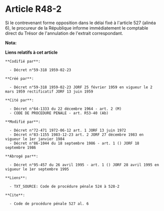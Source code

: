 # Article R48-2

Si le contrevenant forme opposition dans le délai fixé à l'article 527 (alinéa 6), le procureur de la République informe
immédiatement le comptable direct du Trésor de l'annulation de l'extrait correspondant.

**Nota:**



**Liens relatifs à cet article**

	**Codifié par**:

	  - Décret n°59-318 1959-02-23

	**Créé par**:

	  - Décret n°59-318 1959-02-23 JORF 25 février 1959 en vigueur le 2 mars 1959 rectificatif JORF 13 juin 1959

	**Cité par**:

	  - Décret n°64-1333 du 22 décembre 1964 - art. 2 (M)
	  - CODE DE PROCEDURE PENALE - art. R53-40 (Ab)

	**Modifié par**:

	  - Décret n°72-471 1972-06-12 art. 1 JORF 13 juin 1972
	  - Décret n°83-1155 1983-12-23 art. 2 JORF 27 décembre 1983 en vigueur le 1er janvier 1984
	  - Décret n°86-1044 du 18 septembre 1986 - art. 1 () JORF 18 septembre 1986

	**Abrogé par**:

	  - Décret n°95-457 du 26 avril 1995 - art. 1 () JORF 28 avril 1995 en vigueur le 1er septembre 1995

	**Liens**:

	  - TXT_SOURCE: Code de procédure pénale 524 à 528-2

	**Cite**:

	  - Code de procédure pénale 527 al. 6

